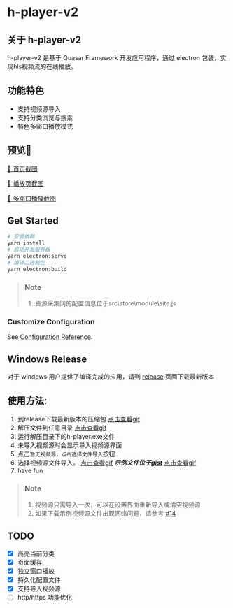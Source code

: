 # h-player-v2

## 关于 h-player-v2

h-player-v2 是基于 Quasar Framework 开发应用程序，通过 electron 包装，实现hls视频流的在线播放。

## 功能特色

+ 支持视频源导入
+ 支持分类浏览与搜索
+ 特色多窗口播放模式

## 预览🔞

<a target="_blank" href ="https://raw.githubusercontent.com/ZyqGitHub1/h-player-v2/master/screenshot/screenshot-list.png">🔞 首页截图</a>

<a target="_blank" href ="https://raw.githubusercontent.com/ZyqGitHub1/h-player-v2/master/screenshot/screenshot-video.png">🔞 播放页截图</a>

<a target="_blank" href ="https://raw.githubusercontent.com/ZyqGitHub1/h-player-v2/master/screenshot/screenshot-mini.png">🔞 多窗口播放截图</a>

## Get Started

```bash
# 安装依赖
yarn install
# 启动开发服务器
yarn electron:serve
# 编译二进制包
yarn electron:build
```

> ### Note
>
> 1. 资源采集网的配置信息位于src\store\module\site.js

### Customize Configuration

See [Configuration Reference](https://quasar.dev/quasar-cli/quasar-conf-js).

## Windows Release

对于 windows 用户提供了编译完成的应用，请到 [release](https://github.com/ZyqGitHub1/h-player-v2/releases) 页面下载最新版本

## 使用方法:

1. 到release下载最新版本的压缩包 <a target="_blank" href ="https://raw.githubusercontent.com/ZyqGitHub1/h-player-v2/master/screenshot/download.gif">点击查看gif</a>
2. 解压文件到任意目录 <a target="_blank" href ="https://raw.githubusercontent.com/ZyqGitHub1/h-player-v2/master/screenshot/unzip.gif">点击查看gif</a>
3. 运行解压目录下的h-player.exe文件
4. 未导入视频源时会显示导入视频源界面
5. 点击`暂无视频源，点击选择文件导入`按钮
6. 选择视频源文件导入。 <a target="_blank" href ="https://raw.githubusercontent.com/ZyqGitHub1/h-player-v2/master/screenshot/import-source.gif">点击查看gif</a> ***示例文件位于[gist](https://gist.github.com/ZyqGitHub1/104becf19ebb84f601e3d32b59418944)*** <a target="_blank" href ="https://raw.githubusercontent.com/ZyqGitHub1/h-player-v2/master/screenshot/download-sorce.gif">点击查看gif</a>
7. have fun

> ### Note
>
> 1. 视频源只需导入一次，可以在设置界面重新导入或清空视频源
> 2. 如果下载示例视频源文件出现网络问题，请参考 [#14](https://github.com/ZyqGitHub1/h-player-v2/issues/14#issuecomment-517104860)

## TODO

- [x] 高亮当前分类
- [x] 页面缓存
- [x] 独立窗口播放
- [x] 持久化配置文件
- [x] 支持导入视频源
- [ ] http/https 功能优化
